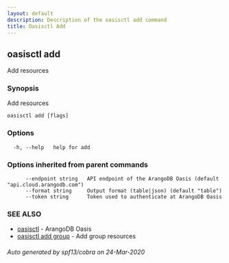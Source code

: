 ```yaml
---
layout: default
description: Description of the oasisctl add command
title: Oasisctl Add
---
```

## oasisctl add

Add resources

### Synopsis

Add resources

```
oasisctl add [flags]
```

### Options

```
  -h, --help   help for add
```

### Options inherited from parent commands

```
      --endpoint string   API endpoint of the ArangoDB Oasis (default "api.cloud.arangodb.com")
      --format string     Output format (table|json) (default "table")
      --token string      Token used to authenticate at ArangoDB Oasis
```

### SEE ALSO

* [oasisctl](oasisctl.md)	 - ArangoDB Oasis
* [oasisctl add group](oasisctl_add_group.md)	 - Add group resources

###### Auto generated by spf13/cobra on 24-Mar-2020
